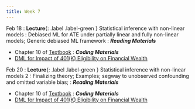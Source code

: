 ```yaml
---
title: Week 7
---
```


Feb 18
: **Lecture**{: .label .label-green } Statistical inference with non-linear models
: Debiased ML for ATE under partially linear and fully non-linear models; Generic debiased ML framework
: ***Reading Materials***
- Chapter 10 of [Textbook](https://causalml-book.org)
: ***Coding Materials***
- [DML for Impact of 401(K) Eligibility on Financial Wealth](https://github.com/CausalAIBook/MetricsMLNotebooks/blob/main/CM4/python-dml-401k.ipynb)

Feb 20
: **Lecture**{: .label .label-green } Statistical inference with non-linear models 2
: Finalizing theory; Examples; segway to unobserved confounding and omitted variable bias;
: ***Reading Materials***
- Chapter 10 of [Textbook](https://causalml-book.org)
: ***Coding Materials***
- [DML for Impact of 401(K) Eligibility on Financial Wealth](https://github.com/CausalAIBook/MetricsMLNotebooks/blob/main/CM4/python-dml-401k.ipynb)


